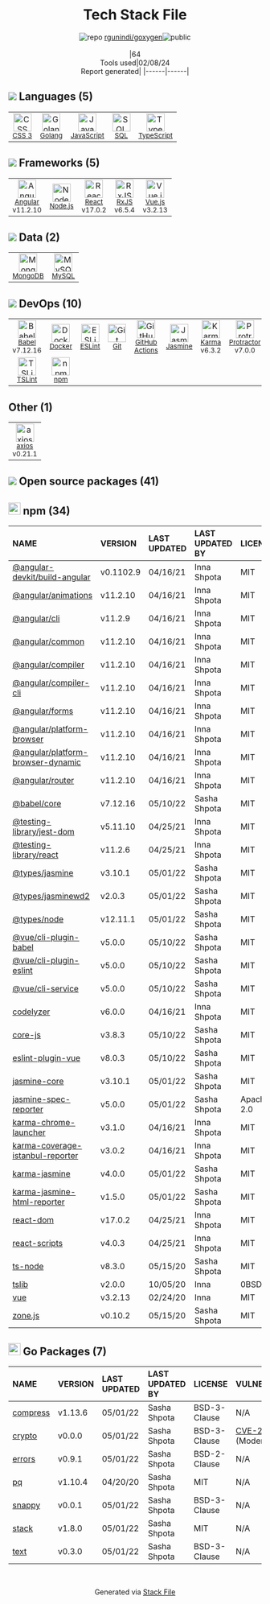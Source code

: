 <!--
&lt;--- Readme.md Snippet without images Start ---&gt;
## Tech Stack
rgunindi/goxygen is built on the following main stack:

- [Golang](http://golang.org/) – Languages
- [JavaScript](https://developer.mozilla.org/en-US/docs/Web/JavaScript) – Languages
- [SQL](https://en.wikipedia.org/wiki/SQL) – Languages
- [TypeScript](http://www.typescriptlang.org) – Languages
- [Angular](https://angular.io) – Javascript MVC Frameworks
- [Node.js](http://nodejs.org/) – Frameworks (Full Stack)
- [React](https://reactjs.org/) – Javascript UI Libraries
- [RxJS](http://reactivex.io/rxjs/) – Concurrency Frameworks
- [Vue.js](http://vuejs.org/) – Javascript UI Libraries
- [MongoDB](http://www.mongodb.com/) – Databases
- [MySQL](http://www.mysql.com) – Databases
- [Babel](http://babeljs.io/) – JavaScript Compilers
- [Docker](https://www.docker.com/) – Virtual Machine Platforms & Containers
- [ESLint](http://eslint.org/) – Code Review
- [GitHub Actions](https://github.com/features/actions) – Continuous Integration
- [Jasmine](http://jasmine.github.io/) – Javascript Testing Framework
- [Karma](http://karma-runner.github.io/) – Browser Testing
- [Protractor](http://angular.github.io/protractor) – Javascript Testing Framework
- [TSLint](https://github.com/palantir/tslint) – Code Review
- [axios](https://github.com/mzabriskie/axios) – Javascript Utilities & Libraries

Full tech stack [here](/techstack.md)

&lt;--- Readme.md Snippet without images End ---&gt;

&lt;--- Readme.md Snippet with images Start ---&gt;
## Tech Stack
rgunindi/goxygen is built on the following main stack:

- <img width='25' height='25' src='https://img.stackshare.io/service/1005/O6AczwfV_400x400.png' alt='Golang'/> [Golang](http://golang.org/) – Languages
- <img width='25' height='25' src='https://img.stackshare.io/service/1209/javascript.jpeg' alt='JavaScript'/> [JavaScript](https://developer.mozilla.org/en-US/docs/Web/JavaScript) – Languages
- <img width='25' height='25' src='https://img.stackshare.io/service/2271/default_068d33483bba6b81ee13fbd4dc7aab9780896a54.png' alt='SQL'/> [SQL](https://en.wikipedia.org/wiki/SQL) – Languages
- <img width='25' height='25' src='https://img.stackshare.io/service/1612/bynNY5dJ.jpg' alt='TypeScript'/> [TypeScript](http://www.typescriptlang.org) – Languages
- <img width='25' height='25' src='https://img.stackshare.io/service/3745/cb8U-gL6_400x400.jpg' alt='Angular'/> [Angular](https://angular.io) – Javascript MVC Frameworks
- <img width='25' height='25' src='https://img.stackshare.io/service/1011/n1JRsFeB_400x400.png' alt='Node.js'/> [Node.js](http://nodejs.org/) – Frameworks (Full Stack)
- <img width='25' height='25' src='https://img.stackshare.io/service/1020/OYIaJ1KK.png' alt='React'/> [React](https://reactjs.org/) – Javascript UI Libraries
- <img width='25' height='25' src='https://img.stackshare.io/service/1796/984368.png' alt='RxJS'/> [RxJS](http://reactivex.io/rxjs/) – Concurrency Frameworks
- <img width='25' height='25' src='https://img.stackshare.io/service/3837/paeckCWC.png' alt='Vue.js'/> [Vue.js](http://vuejs.org/) – Javascript UI Libraries
- <img width='25' height='25' src='https://img.stackshare.io/service/1030/leaf-360x360.png' alt='MongoDB'/> [MongoDB](http://www.mongodb.com/) – Databases
- <img width='25' height='25' src='https://img.stackshare.io/service/1025/logo-mysql-170x170.png' alt='MySQL'/> [MySQL](http://www.mysql.com) – Databases
- <img width='25' height='25' src='https://img.stackshare.io/service/2739/-1wfGjNw.png' alt='Babel'/> [Babel](http://babeljs.io/) – JavaScript Compilers
- <img width='25' height='25' src='https://img.stackshare.io/service/586/n4u37v9t_400x400.png' alt='Docker'/> [Docker](https://www.docker.com/) – Virtual Machine Platforms & Containers
- <img width='25' height='25' src='https://img.stackshare.io/service/3337/Q4L7Jncy.jpg' alt='ESLint'/> [ESLint](http://eslint.org/) – Code Review
- <img width='25' height='25' src='https://img.stackshare.io/service/11563/actions.png' alt='GitHub Actions'/> [GitHub Actions](https://github.com/features/actions) – Continuous Integration
- <img width='25' height='25' src='https://img.stackshare.io/service/831/7c0b595409af531b9cdeb07f8c513e8b.png' alt='Jasmine'/> [Jasmine](http://jasmine.github.io/) – Javascript Testing Framework
- <img width='25' height='25' src='https://img.stackshare.io/service/1420/TidYGd6a.png' alt='Karma'/> [Karma](http://karma-runner.github.io/) – Browser Testing
- <img width='25' height='25' src='https://img.stackshare.io/service/1754/protractor-logo1.png' alt='Protractor'/> [Protractor](http://angular.github.io/protractor) – Javascript Testing Framework
- <img width='25' height='25' src='https://img.stackshare.io/service/5561/303157.png' alt='TSLint'/> [TSLint](https://github.com/palantir/tslint) – Code Review
- <img width='25' height='25' src='https://img.stackshare.io/no-img-open-source.png' alt='axios'/> [axios](https://github.com/mzabriskie/axios) – Javascript Utilities & Libraries

Full tech stack [here](/techstack.md)

&lt;--- Readme.md Snippet with images End ---&gt;
-->
<div align="center">

# Tech Stack File
![](https://img.stackshare.io/repo.svg "repo") [rgunindi/goxygen](https://github.com/rgunindi/goxygen)![](https://img.stackshare.io/public_badge.svg "public")
<br/><br/>
|64<br/>Tools used|02/08/24 <br/>Report generated|
|------|------|
</div>

## <img src='https://img.stackshare.io/languages.svg'/> Languages (5)
<table><tr>
  <td align='center'>
  <img width='36' height='36' src='https://img.stackshare.io/service/6727/css.png' alt='CSS 3'>
  <br>
  <sub><a href="https://developer.mozilla.org/en-US/docs/Web/CSS/CSS3">CSS 3</a></sub>
  <br>
  <sub></sub>
</td>

<td align='center'>
  <img width='36' height='36' src='https://img.stackshare.io/service/1005/O6AczwfV_400x400.png' alt='Golang'>
  <br>
  <sub><a href="http://golang.org/">Golang</a></sub>
  <br>
  <sub></sub>
</td>

<td align='center'>
  <img width='36' height='36' src='https://img.stackshare.io/service/1209/javascript.jpeg' alt='JavaScript'>
  <br>
  <sub><a href="https://developer.mozilla.org/en-US/docs/Web/JavaScript">JavaScript</a></sub>
  <br>
  <sub></sub>
</td>

<td align='center'>
  <img width='36' height='36' src='https://img.stackshare.io/service/2271/default_068d33483bba6b81ee13fbd4dc7aab9780896a54.png' alt='SQL'>
  <br>
  <sub><a href="https://en.wikipedia.org/wiki/SQL">SQL</a></sub>
  <br>
  <sub></sub>
</td>

<td align='center'>
  <img width='36' height='36' src='https://img.stackshare.io/service/1612/bynNY5dJ.jpg' alt='TypeScript'>
  <br>
  <sub><a href="http://www.typescriptlang.org">TypeScript</a></sub>
  <br>
  <sub></sub>
</td>

</tr>
</table>

## <img src='https://img.stackshare.io/frameworks.svg'/> Frameworks (5)
<table><tr>
  <td align='center'>
  <img width='36' height='36' src='https://img.stackshare.io/service/3745/cb8U-gL6_400x400.jpg' alt='Angular'>
  <br>
  <sub><a href="https://angular.io">Angular</a></sub>
  <br>
  <sub>v11.2.10</sub>
</td>

<td align='center'>
  <img width='36' height='36' src='https://img.stackshare.io/service/1011/n1JRsFeB_400x400.png' alt='Node.js'>
  <br>
  <sub><a href="http://nodejs.org/">Node.js</a></sub>
  <br>
  <sub></sub>
</td>

<td align='center'>
  <img width='36' height='36' src='https://img.stackshare.io/service/1020/OYIaJ1KK.png' alt='React'>
  <br>
  <sub><a href="https://reactjs.org/">React</a></sub>
  <br>
  <sub>v17.0.2</sub>
</td>

<td align='center'>
  <img width='36' height='36' src='https://img.stackshare.io/service/1796/984368.png' alt='RxJS'>
  <br>
  <sub><a href="http://reactivex.io/rxjs/">RxJS</a></sub>
  <br>
  <sub>v6.5.4</sub>
</td>

<td align='center'>
  <img width='36' height='36' src='https://img.stackshare.io/service/3837/paeckCWC.png' alt='Vue.js'>
  <br>
  <sub><a href="http://vuejs.org/">Vue.js</a></sub>
  <br>
  <sub>v3.2.13</sub>
</td>

</tr>
</table>

## <img src='https://img.stackshare.io/databases.svg'/> Data (2)
<table><tr>
  <td align='center'>
  <img width='36' height='36' src='https://img.stackshare.io/service/1030/leaf-360x360.png' alt='MongoDB'>
  <br>
  <sub><a href="http://www.mongodb.com/">MongoDB</a></sub>
  <br>
  <sub></sub>
</td>

<td align='center'>
  <img width='36' height='36' src='https://img.stackshare.io/service/1025/logo-mysql-170x170.png' alt='MySQL'>
  <br>
  <sub><a href="http://www.mysql.com">MySQL</a></sub>
  <br>
  <sub></sub>
</td>

</tr>
</table>

## <img src='https://img.stackshare.io/devops.svg'/> DevOps (10)
<table><tr>
  <td align='center'>
  <img width='36' height='36' src='https://img.stackshare.io/service/2739/-1wfGjNw.png' alt='Babel'>
  <br>
  <sub><a href="http://babeljs.io/">Babel</a></sub>
  <br>
  <sub>v7.12.16</sub>
</td>

<td align='center'>
  <img width='36' height='36' src='https://img.stackshare.io/service/586/n4u37v9t_400x400.png' alt='Docker'>
  <br>
  <sub><a href="https://www.docker.com/">Docker</a></sub>
  <br>
  <sub></sub>
</td>

<td align='center'>
  <img width='36' height='36' src='https://img.stackshare.io/service/3337/Q4L7Jncy.jpg' alt='ESLint'>
  <br>
  <sub><a href="http://eslint.org/">ESLint</a></sub>
  <br>
  <sub></sub>
</td>

<td align='center'>
  <img width='36' height='36' src='https://img.stackshare.io/service/1046/git.png' alt='Git'>
  <br>
  <sub><a href="http://git-scm.com/">Git</a></sub>
  <br>
  <sub></sub>
</td>

<td align='center'>
  <img width='36' height='36' src='https://img.stackshare.io/service/11563/actions.png' alt='GitHub Actions'>
  <br>
  <sub><a href="https://github.com/features/actions">GitHub Actions</a></sub>
  <br>
  <sub></sub>
</td>

<td align='center'>
  <img width='36' height='36' src='https://img.stackshare.io/service/831/7c0b595409af531b9cdeb07f8c513e8b.png' alt='Jasmine'>
  <br>
  <sub><a href="http://jasmine.github.io/">Jasmine</a></sub>
  <br>
  <sub></sub>
</td>

<td align='center'>
  <img width='36' height='36' src='https://img.stackshare.io/service/1420/TidYGd6a.png' alt='Karma'>
  <br>
  <sub><a href="http://karma-runner.github.io/">Karma</a></sub>
  <br>
  <sub>v6.3.2</sub>
</td>

<td align='center'>
  <img width='36' height='36' src='https://img.stackshare.io/service/1754/protractor-logo1.png' alt='Protractor'>
  <br>
  <sub><a href="http://angular.github.io/protractor">Protractor</a></sub>
  <br>
  <sub>v7.0.0</sub>
</td>

</tr>
<tr>
  <td align='center'>
  <img width='36' height='36' src='https://img.stackshare.io/service/5561/303157.png' alt='TSLint'>
  <br>
  <sub><a href="https://github.com/palantir/tslint">TSLint</a></sub>
  <br>
  <sub></sub>
</td>

<td align='center'>
  <img width='36' height='36' src='https://img.stackshare.io/service/1120/lejvzrnlpb308aftn31u.png' alt='npm'>
  <br>
  <sub><a href="https://www.npmjs.com/">npm</a></sub>
  <br>
  <sub></sub>
</td>

</tr>
</table>

## Other (1)
<table><tr>
  <td align='center'>
  <img width='36' height='36' src='https://img.stackshare.io/no-img-open-source.png' alt='axios'>
  <br>
  <sub><a href="https://github.com/mzabriskie/axios">axios</a></sub>
  <br>
  <sub>v0.21.1</sub>
</td>

</tr>
</table>


## <img src='https://img.stackshare.io/group.svg' /> Open source packages (41)</h2>

## <img width='24' height='24' src='https://img.stackshare.io/service/1120/lejvzrnlpb308aftn31u.png'/> npm (34)

|NAME|VERSION|LAST UPDATED|LAST UPDATED BY|LICENSE|VULNERABILITIES|
|:------|:------|:------|:------|:------|:------|
|[@angular-devkit/build-angular](https://www.npmjs.com/@angular-devkit/build-angular)|v0.1102.9|04/16/21|Inna Shpota |MIT|N/A|
|[@angular/animations](https://www.npmjs.com/@angular/animations)|v11.2.10|04/16/21|Inna Shpota |MIT|N/A|
|[@angular/cli](https://www.npmjs.com/@angular/cli)|v11.2.9|04/16/21|Inna Shpota |MIT|N/A|
|[@angular/common](https://www.npmjs.com/@angular/common)|v11.2.10|04/16/21|Inna Shpota |MIT|N/A|
|[@angular/compiler](https://www.npmjs.com/@angular/compiler)|v11.2.10|04/16/21|Inna Shpota |MIT|N/A|
|[@angular/compiler-cli](https://www.npmjs.com/@angular/compiler-cli)|v11.2.10|04/16/21|Inna Shpota |MIT|N/A|
|[@angular/forms](https://www.npmjs.com/@angular/forms)|v11.2.10|04/16/21|Inna Shpota |MIT|N/A|
|[@angular/platform-browser](https://www.npmjs.com/@angular/platform-browser)|v11.2.10|04/16/21|Inna Shpota |MIT|N/A|
|[@angular/platform-browser-dynamic](https://www.npmjs.com/@angular/platform-browser-dynamic)|v11.2.10|04/16/21|Inna Shpota |MIT|N/A|
|[@angular/router](https://www.npmjs.com/@angular/router)|v11.2.10|04/16/21|Inna Shpota |MIT|N/A|
|[@babel/core](https://www.npmjs.com/@babel/core)|v7.12.16|05/10/22|Sasha Shpota |MIT|N/A|
|[@testing-library/jest-dom](https://www.npmjs.com/@testing-library/jest-dom)|v5.11.10|04/25/21|Inna Shpota |MIT|N/A|
|[@testing-library/react](https://www.npmjs.com/@testing-library/react)|v11.2.6|04/25/21|Inna Shpota |MIT|N/A|
|[@types/jasmine](https://www.npmjs.com/@types/jasmine)|v3.10.1|05/01/22|Sasha Shpota |MIT|N/A|
|[@types/jasminewd2](https://www.npmjs.com/@types/jasminewd2)|v2.0.3|05/01/22|Sasha Shpota |MIT|N/A|
|[@types/node](https://www.npmjs.com/@types/node)|v12.11.1|05/01/22|Sasha Shpota |MIT|N/A|
|[@vue/cli-plugin-babel](https://www.npmjs.com/@vue/cli-plugin-babel)|v5.0.0|05/10/22|Sasha Shpota |MIT|N/A|
|[@vue/cli-plugin-eslint](https://www.npmjs.com/@vue/cli-plugin-eslint)|v5.0.0|05/10/22|Sasha Shpota |MIT|N/A|
|[@vue/cli-service](https://www.npmjs.com/@vue/cli-service)|v5.0.0|05/10/22|Sasha Shpota |MIT|N/A|
|[codelyzer](https://www.npmjs.com/codelyzer)|v6.0.0|04/16/21|Inna Shpota |MIT|N/A|
|[core-js](https://www.npmjs.com/core-js)|v3.8.3|05/10/22|Sasha Shpota |MIT|N/A|
|[eslint-plugin-vue](https://www.npmjs.com/eslint-plugin-vue)|v8.0.3|05/10/22|Sasha Shpota |MIT|N/A|
|[jasmine-core](https://www.npmjs.com/jasmine-core)|v3.10.1|05/01/22|Sasha Shpota |MIT|N/A|
|[jasmine-spec-reporter](https://www.npmjs.com/jasmine-spec-reporter)|v5.0.0|05/01/22|Sasha Shpota |Apache-2.0|N/A|
|[karma-chrome-launcher](https://www.npmjs.com/karma-chrome-launcher)|v3.1.0|04/16/21|Inna Shpota |MIT|N/A|
|[karma-coverage-istanbul-reporter](https://www.npmjs.com/karma-coverage-istanbul-reporter)|v3.0.2|04/16/21|Inna Shpota |MIT|N/A|
|[karma-jasmine](https://www.npmjs.com/karma-jasmine)|v4.0.0|05/01/22|Sasha Shpota |MIT|N/A|
|[karma-jasmine-html-reporter](https://www.npmjs.com/karma-jasmine-html-reporter)|v1.5.0|05/01/22|Sasha Shpota |MIT|N/A|
|[react-dom](https://www.npmjs.com/react-dom)|v17.0.2|04/25/21|Inna Shpota |MIT|N/A|
|[react-scripts](https://www.npmjs.com/react-scripts)|v4.0.3|04/25/21|Inna Shpota |MIT|N/A|
|[ts-node](https://www.npmjs.com/ts-node)|v8.3.0|05/15/20|Sasha Shpota |MIT|N/A|
|[tslib](https://www.npmjs.com/tslib)|v2.0.0|10/05/20|Inna |0BSD|N/A|
|[vue](https://www.npmjs.com/vue)|v3.2.13|02/24/20|Inna |MIT|N/A|
|[zone.js](https://www.npmjs.com/zone.js)|v0.10.2|05/15/20|Sasha Shpota |MIT|N/A|


## <img width='24' height='24' src='https://img.stackshare.io/service/21112/default_1346bbda8fe03e4dce5601323a3ca47a10c1ae36.png'/> Go Packages (7)

|NAME|VERSION|LAST UPDATED|LAST UPDATED BY|LICENSE|VULNERABILITIES|
|:------|:------|:------|:------|:------|:------|
|[compress](https://pkg.go.dev/github.com/klauspost/compress)|v1.13.6|05/01/22|Sasha Shpota |BSD-3-Clause|N/A|
|[crypto](https://pkg.go.dev/golang.org/x/crypto)|v0.0.0|05/01/22|Sasha Shpota |BSD-3-Clause|[CVE-2020-9283](https://github.com/advisories/GHSA-ffhg-7mh4-33c4) (Moderate)|
|[errors](https://pkg.go.dev/github.com/pkg/errors)|v0.9.1|05/01/22|Sasha Shpota |BSD-2-Clause|N/A|
|[pq](https://pkg.go.dev/github.com/lib/pq)|v1.10.4|04/20/20|Sasha Shpota |MIT|N/A|
|[snappy](https://pkg.go.dev/github.com/golang/snappy)|v0.0.1|05/01/22|Sasha Shpota |BSD-3-Clause|N/A|
|[stack](https://pkg.go.dev/github.com/go-stack/stack)|v1.8.0|05/01/22|Sasha Shpota |MIT|N/A|
|[text](https://pkg.go.dev/golang.org/x/text)|v0.3.0|05/01/22|Sasha Shpota |BSD-3-Clause|N/A|

<br/>
<div align='center'>

Generated via [Stack File](https://github.com/marketplace/stack-file)
